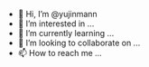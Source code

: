 - 👋 Hi, I’m @yujinmann
- 👀 I’m interested in ...
- 🌱 I’m currently learning ...
- 💞️ I’m looking to collaborate on ...
- 📫 How to reach me ...

<!---
yujinmann/yujinmann is a ✨ special ✨ repository because its `README.md` (this file) appears on your GitHub profile.
You can click the Preview link to take a look at your changes.
--->
